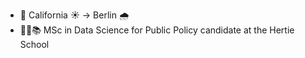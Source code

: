 - 📍 California ☀️ -> Berlin 🌧️
- 👨‍💻📚 MSc in Data Science for Public Policy candidate at the Hertie School
